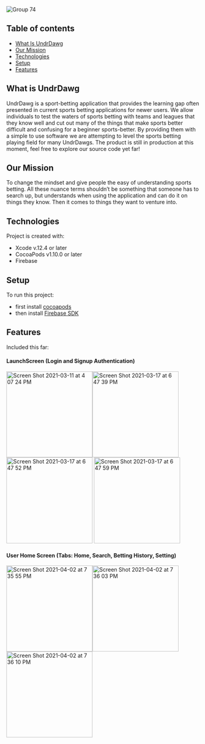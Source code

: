 ![Group 74](https://user-images.githubusercontent.com/31326034/113467202-5f988100-93f6-11eb-94c5-e0a10b22efe3.png)



## Table of contents
* [What Is UndrDawg](#what-is-undrdawg)
* [Our Mission](#our-mission)
* [Technologies](#technologies)
* [Setup](#setup)
* [Features](#features)

## What is UndrDawg
UndrDawg is a sport-betting application that provides the learning gap often presented in current sports betting applications for newer users. We allow individuals to test the waters of sports betting with teams and leagues that they know well and cut out many of the things that make sports better difficult and confusing for a beginner sports-better. By providing them with a simple to use software we are attempting to level the sports betting playing field for many UndrDawgs.
The product is still in production at this moment, feel free to explore our source code yet far!

## Our Mission
To change the mindset and give people the easy of understanding sports betting. All these nuance terms shouldn’t be something that someone has to search up, but understands when using the application and can do it on things they know. Then it comes to things they want to venture into. 

## Technologies
Project is created with:
* Xcode v.12.4 or later
* CocoaPods v1.10.0 or later
* Firebase

## Setup
To run this project:
* first install [cocoapods](https://cocoapods.org/ "cocoapods")
* then install [Firebase SDK](https://firebase.google.com/docs/ios/setup "Firebase_SDK")


## Features
Included this far:

#### LaunchScreen (Login and Signup Authentication) 
<img width="225" alt="Screen Shot 2021-03-11 at 4 07 24 PM" src="https://user-images.githubusercontent.com/31326034/110871823-f359b000-8283-11eb-9a6b-6a3ee0491e86.png"><img width="225" alt="Screen Shot 2021-03-17 at 6 47 39 PM" src="https://user-images.githubusercontent.com/31326034/111561375-93667c00-8751-11eb-9fc6-9a56d9727df2.png"><img width="225" alt="Screen Shot 2021-03-17 at 6 47 52 PM" src="https://user-images.githubusercontent.com/31326034/111561411-9f523e00-8751-11eb-85f7-7780862c477f.png">
<img width="225" alt="Screen Shot 2021-03-17 at 6 47 59 PM" src="https://user-images.githubusercontent.com/31326034/111561431-a8dba600-8751-11eb-95c8-6430817f5836.png">


#### User Home Screen (Tabs: Home, Search, Betting History, Setting)
<img width="225" alt="Screen Shot 2021-04-02 at 7 35 55 PM" src="https://user-images.githubusercontent.com/31326034/113465782-9fa63680-93eb-11eb-9861-055e42adb807.png"><img width="225" alt="Screen Shot 2021-04-02 at 7 36 03 PM" src="https://user-images.githubusercontent.com/31326034/113465784-a2089080-93eb-11eb-9f07-658d604c898f.png"><img width="225" alt="Screen Shot 2021-04-02 at 7 36 10 PM" src="https://user-images.githubusercontent.com/31326034/113465788-a339bd80-93eb-11eb-91da-2a2dd42b3eed.png">
